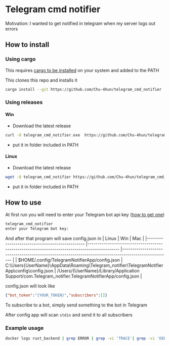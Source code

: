 # Telegram cmd notifier

Motivation: I wanted to get notified in telegram when my server logs out errors

## How to install
### Using cargo
This requires [cargo to be installed](https://www.rust-lang.org/tools/install) on your system and added to the PATH

This clones this repo and installs it
```bash
cargo install --git https://github.com/Chu-4hun/telegram_cmd_notifier
```

### Using releases
#### Win
* Download the latest release
```bash
curl -O telegram_cmd_notifier.exe  https://github.com/Chu-4hun/telegram_cmd_notifier/releases/latest/download/telegram_cmd_notifier_x86_64-unknown-linux-gnu
```
* put it in folder included in PATH

#### Linux
* Download the latest release
```bash
wget -O telegram_cmd_notifier https://github.com/Chu-4hun/telegram_cmd_notifier/releases/latest/download/telegram_cmd_notifier_x86_64-unknown-linux-gnu
```
* put it in folder included in PATH


## How to use

At first run you will need to enter your Telegram bot api key ([how to get one](https://core.telegram.org/bots/features#creating-a-new-bot))
```bash
telegram_cmd_notifier
enter your Telegram bot key:
```
And after that program will save config.json in
| Linux                                         	| Win                                                                                          	| Mac                                                                                                 	|
|-----------------------------------------------	|---------------------------------------------------------------------------------------------  |-----------------------------------------------------------------------------------------------------	|
| $HOME/.config/TelegramNotifierApp/config.json 	| C:\Users\{UserName}\AppData\Roaming\Telegram_notifier\TelegramNotifierApp\config\config.json 	| /Users/{UserName}/Library/Application Support/com.Telegram_notifier.TelegramNotifierApp/config.json 	|

config.json will look like
```json
{"bot_token":"{YOUR_TOKEN}","subscribers":[]}
```
To subscribe to a bot, simply send something to the bot in Telegram

After config app will scan `stdin` and send it to all subscribers

### Example usage
```bash
docker logs rust_backend | grep ERROR | grep -vi 'TRACE'| grep -vi 'DEBUG' | docker-telegram-notifier
```
